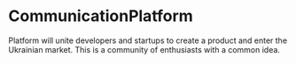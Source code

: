 # CommunicationPlatform
Platform will unite developers and startups to create a product and enter the Ukrainian market. This is a community of enthusiasts with a common idea.
